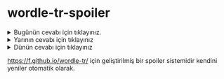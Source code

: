 # wordle-tr-spoiler

<details>
  <summary>Bugünün cevabı için tıklayınız.</summary>
  <br>
    <b> pelin </b>
</details>

<details>
  <summary>Yarının cevabı için tıklayınız</summary>
  <br>
   <b> apiko </b>
</details>

<details>
  <summary>Dünün cevabı için tıklayınız </summary>
  <br>
  <b> nısıf </b>
</details>

https://f.github.io/wordle-tr/ için geliştirilmiş bir spoiler sistemidir kendini yeniler otomatik olarak.

